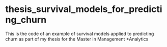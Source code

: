 # thesis_survival_models_for_predicting_churn
This is the code of an example of survival models applied to predicting churn as part of my thesis for the Master in Management +Analytics
